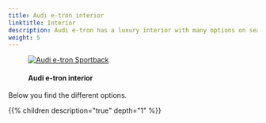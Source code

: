 ```yaml
---
title: Audi e-tron interior
linktitle: Interior
description: Audi e-tron has a luxury interior with many options on seats, interior design, interior lights, and many more so that you can personalize the car as you like it.
weight: 5
---
```

<!-- markdownlint-disable MD033 -->


<figure>
    <a href="https://media.electrichasgoneaudi.net/multimedia/models/e-tron/interior/interior.jpg">
        <img src="https://media.electrichasgoneaudi.net/multimedia/models/e-tron/interior/interiors.jpg"
        alt="Audi e-tron Sportback" title="Audi e-tron Sportback">
    </a>
    <figcaption><h4>Audi e-tron interior</h4></figcaption>
</figure>

Below you find the different options.

{{% children description="true" depth="1" %}}
